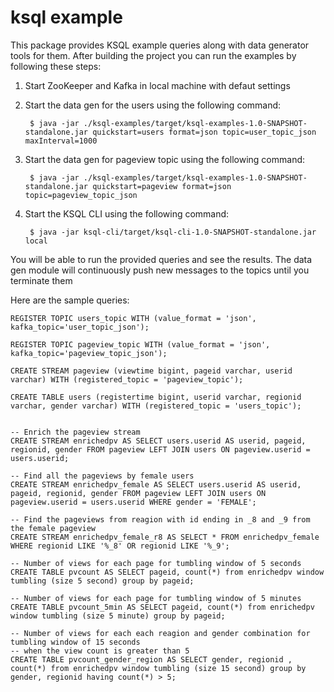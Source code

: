 # ksql example
This package provides KSQL example queries along with data generator tools for them.
After building the project you can run the examples by following these steps:

1. Start ZooKeeper and Kafka in local machine with defaut settings

2. Start the data gen for the users using the following command:

        $ java -jar ./ksql-examples/target/ksql-examples-1.0-SNAPSHOT-standalone.jar quickstart=users format=json topic=user_topic_json maxInterval=1000


3. Start the data gen for pageview topic using the following command:

        $ java -jar ./ksql-examples/target/ksql-examples-1.0-SNAPSHOT-standalone.jar quickstart=pageview format=json topic=pageview_topic_json

4. Start the KSQL CLI using the following command:

        $ java -jar ksql-cli/target/ksql-cli-1.0-SNAPSHOT-standalone.jar local


You will be able to run the provided queries and see the results. The data gen module will continuously push new messages to the topics until you terminate them

Here are the sample queries:

    REGISTER TOPIC users_topic WITH (value_format = 'json', kafka_topic='user_topic_json');

    REGISTER TOPIC pageview_topic WITH (value_format = 'json', kafka_topic='pageview_topic_json');

    CREATE STREAM pageview (viewtime bigint, pageid varchar, userid varchar) WITH (registered_topic = 'pageview_topic');

    CREATE TABLE users (registertime bigint, userid varchar, regionid varchar, gender varchar) WITH (registered_topic = 'users_topic');


    -- Enrich the pageview stream
    CREATE STREAM enrichedpv AS SELECT users.userid AS userid, pageid, regionid, gender FROM pageview LEFT JOIN users ON pageview.userid = users.userid;

    -- Find all the pageviews by female users
    CREATE STREAM enrichedpv_female AS SELECT users.userid AS userid, pageid, regionid, gender FROM pageview LEFT JOIN users ON pageview.userid = users.userid WHERE gender = 'FEMALE';

    -- Find the pageviews from reagion with id ending in _8 and _9 from the female pageview
    CREATE STREAM enrichedpv_female_r8 AS SELECT * FROM enrichedpv_female WHERE regionid LIKE '%_8' OR regionid LIKE '%_9';

    -- Number of views for each page for tumbling window of 5 seconds
    CREATE TABLE pvcount AS SELECT pageid, count(*) from enrichedpv window tumbling (size 5 second) group by pageid;

    -- Number of views for each page for tumbling window of 5 minutes
    CREATE TABLE pvcount_5min AS SELECT pageid, count(*) from enrichedpv window tumbling (size 5 minute) group by pageid;

    -- Number of views for each each reagion and gender combination for tumbling window of 15 seconds
    -- when the view count is greater than 5
    CREATE TABLE pvcount_gender_region AS SELECT gender, regionid , count(*) from enrichedpv window tumbling (size 15 second) group by gender, regionid having count(*) > 5;
